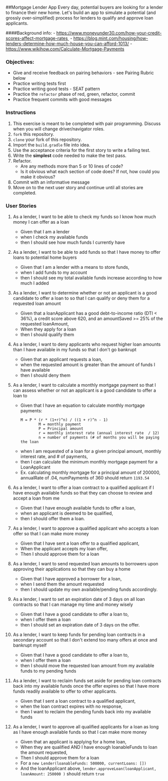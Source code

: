 ##Mortgage Lender App
Every day, potential buyers are looking for a lender to finance their new home.
Let's build an app to simulate a potential (and grossly  over-simplified) process for lenders to qualify and approve loan applicants.

####Background info:
	- https://www.moneyunder30.com/how-your-credit-scores-affect-mortgage-rates 	- https://blog.mint.com/housing/how-lenders-determine-how-much-house-you-can-afford-1013/
	- https://www.wikihow.com/Calculate-Mortgage-Payments

### Objectives:

- Give and receive feedback on pairing behaviors - see Pairing Rubric below
- Practice writing tests first
- Practice writing good tests - SEAT pattern
- Practice the `refactor` phase of red, green, refactor, commit
- Practice frequent commits with good messages

### Instructions

1. This exercise is meant to be completed with pair programming.  Discuss when you will change driver/navigator roles.
2. `fork` this repository.
3. `clone` your fork of this repository.
4. Import the `build.gradle` file into idea.
5. Use the acceptance criteria for the first story to write a failing test.
6. Write the **simplest** code needed to make the test pass. 
7. Refactor. 
    - Are any methods more than 5 or 10 lines of code?
    - Is it obvious what each section of code does? If not, how could you make it obvious?
8. Commit with an informative message
9. Move on to the next user story and continue until all stories are completed.


### User Stories

1. As a lender, I want to be able to check my funds so I know how much money I can offer as a loan
    - Given that I am a lender
    - when I check my available funds
    - then I should see how much funds I currently have

2. As a lender, I want to be able to add funds so that I have money to offer loans to potential home buyers
    - Given that I am a lender with a means to store funds,
    - when I add funds to my account
    - then I should see my total available funds increase according to how much I added

3. As a lender, I want to determine whether or not an applicant is a good candidate to offer a loan to so that I can qualify or deny them for a requested loan amount
    - Given that a loanApplicant has a good debt-to-income ratio (DTI < 36%), a credit score above 620, and an amountSaved >= 25% of the requested loanAmount,
    - When they apply for a loan
    - then I should qualify them

4. As a lender, I want to deny applicants who request higher loan amounts than I have available in my funds so that I don't go bankrupt
    - Given that an applicant requests a loan,
    - when the requested amount is greater than the amount of funds I have available
    - then I should deny them

5. As a lender, I want to calculate a monthly mortgage payment so that I can assess whether or not an applicant is a good candidate to offer a loan to
    - Given that I have an equation to calculate monthly mortgage payments:
        ``` 			
        M = P * (r * (1+r)^n) / ((1 + r)^n - 1)
                M = monthly payment
                P = Principal amount
                r = monthly interest rate (annual interest rate  / 12)
                n = number of payments (# of months you will be paying the loan
    - when I am requested of a loan for a given principal amount, monthly interest rate, and # of payments,
    - then I can calculate the minimum monthly mortgage payment for a LoanApplicant
    - Ex. calculating monthly mortgage for a principal amount of 200000, annualRate of .04, numPayments of 360 should return `1193.54`

6. As a lender, I want to offer a loan contract to a qualified applicant if I have enough available funds so that they can choose to review and accept a loan from me
    - Given that I have enough available funds to offer a loan,
    - when an applicant is deemed to be qualified,
    - then I should offer them a loan.

7. As a lender, I want to approve a qualified applicant who accepts a loan offer so that I can make more money
    - Given that I have sent a loan offer to a qualified applicant,
    - When the applicant accepts my loan offer,
    - Then I should approve them for a loan

8. As a lender, I want to send requested loan amounts to borrowers upon approving their applications so that they can buy a home
    - Given that I have approved a borrower for a loan,
    - when I send them the amount requested
    - then I should update my own available/pending funds accordingly.

9. As a lender, I want to set an expiration date of 3 days on all loan contracts so that I can manage my time and money wisely
    - Given that I have a good candidate to offer a loan to,
    - when I offer them a loan
    - then I should set an expiration date of 3 days on the offer.

10. As a lender, I want to keep funds for pending loan contracts in a secondary account so that I don't extend too many offers at once and bankrupt myself
    - Given that I have a good candidate to offer a loan to,
    - when I offer them a loan
    - then I should move the requested loan amount from my available funds to my pending funds

11. As a lender, I want to reclaim funds set aside for pending loan contracts back into my available funds once the offer expires so that I have more funds readily available to offer to other applicants.
    - Given that I sent a loan contract to a qualified applicant,
    - when the loan contract expires with no response,
    - then I want to reclaim the pending funds back into my available funds

12. As a lender, I want to approve all qualified applicants for a loan as long as I have enough available funds so that I can make more money
    - Given that an applicant is applying for a home loan,
    - When they are qualified AND I have enough loanableFunds to loan the amount requested,
    - Then I should approve them for a loan
    - For a `new Lender(loanableFunds: 500000, currentLoans: [])`
    - And the loanApplicant above, `lender.approveLoan(loanApplicant, loanAmount: 250000 )` should return `true`
